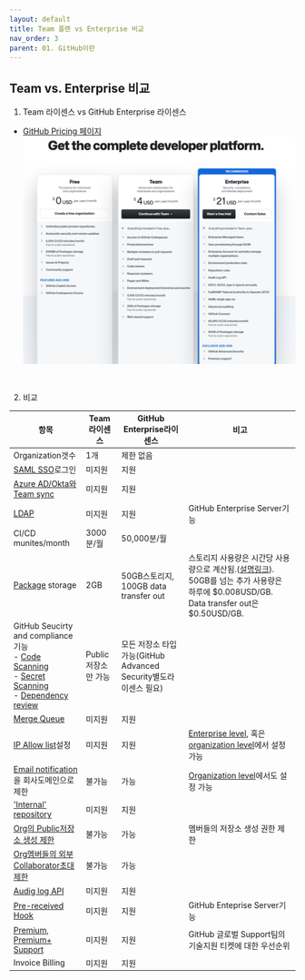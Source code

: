 ```yaml
---
layout: default
title: Team 플랜 vs Enterprise 비교
nav_order: 3
parent: 01. GitHub이란
---
```


## Team vs. Enterprise 비교

1. Team 라이센스 vs GitHub Enterprise 라이센스
  - [GitHub Pricing 페이지](https://github.com/pricing) <br>
    <img src="./img/gh-pricing.png" width="800" height="400">
  <br>

2. 비교

  항목 | Team라이센스 | GitHub Enterprise라이센스 | 비고
  --|--|--|--
  Organization갯수 | 1개 | 제한 없음 |
  [SAML SSO](https://docs.github.com/en/enterprise-cloud@latest/authentication/authenticating-with-saml-single-sign-on/about-authentication-with-saml-single-sign-on)로그인 | 미지원 | 지원
  [Azure AD/Okta와 Team sync](https://docs.github.com/en/enterprise-cloud@latest/organizations/managing-saml-single-sign-on-for-your-organization/managing-team-synchronization-for-your-organization) | 미지원 | 지원
  [LDAP](https://docs.github.com/en/enterprise-server@latest/admin/identity-and-access-management/using-ldap-for-enterprise-iam/using-ldap) | 미지원 | 지원 | GitHub Enterprise Server기능
  CI/CD munites/month | 3000분/월 | 50,000분/월 | 
  [Package](https://docs.github.com/en/enterprise-cloud@latest/packages) storage | 2GB | 50GB스토리지, 100GB data transfer out | 스토리지 사용량은 시간당 사용량으로 계산됨.([설명링크](https://docs.github.com/en/enterprise-cloud@latest/billing/managing-billing-for-github-packages/about-billing-for-github-packages)). 50GB를 넘는 추가 사용량은 하루에 $0.008USD/GB. Data transfer out은 $0.50USD/GB.
  GitHub Seucirty and compliance기능 <br> - [Code Scanning](https://docs.github.com/en/enterprise-cloud@latest/code-security/code-scanning/introduction-to-code-scanning/about-code-scanning) <br> - [Secret Scanning](https://docs.github.com/en/enterprise-cloud@latest/code-security/secret-scanning/about-secret-scanning) <br> - [Dependency review](https://docs.github.com/en/enterprise-cloud@latest/code-security/supply-chain-security/understanding-your-software-supply-chain/about-dependency-review) | Public저장소만 가능 | 모든 저장소 타입가능(GitHub Advanced Security별도라이센스 필요)|
  [Merge Queue](https://docs.github.com/en/enterprise-cloud@latest/repositories/configuring-branches-and-merges-in-your-repository/configuring-pull-request-merges/managing-a-merge-queue) | 미지원 | 지원 | 
  [IP Allow list](https://docs.github.com/en/enterprise-cloud@latest/admin/configuration/hardening-security-for-your-enterprise/restricting-network-traffic-to-your-enterprise-with-an-ip-allow-list)설정 | 미지원 | 지원 | [Enterprise level](https://docs.github.com/en/enterprise-cloud@latest/admin/configuration/hardening-security-for-your-enterprise/restricting-network-traffic-to-your-enterprise-with-an-ip-allow-list#adding-an-allowed-ip-address), 혹은 [organization level](https://docs.github.com/en/enterprise-cloud@latest/admin/configuration/hardening-security-for-your-enterprise/restricting-network-traffic-to-your-enterprise-with-an-ip-allow-list#enabling-githubs-ip-allow-list)에서 설정 가능
  [Email notification](https://docs.github.com/en/enterprise-cloud@latest/admin/policies/enforcing-policies-for-your-enterprise/restricting-email-notifications-for-your-enterprise)을 회사도메인으로 제한 | 불가능 | 가능 | [Organization level](https://docs.github.com/en/enterprise-cloud@latest/organizations/keeping-your-organization-secure/managing-security-settings-for-your-organization/restricting-email-notifications-for-your-organization)에서도 설정 가능
  ['Internal' repository](https://docs.github.com/en/enterprise-cloud@latest/repositories/creating-and-managing-repositories/about-repositories#about-internal-repositories) | 미지원 | 지원 |
  [Org의 Public저장소 생성 제한](https://docs.github.com/en/enterprise-cloud@latest/admin/policies/enforcing-policies-for-your-enterprise/enforcing-repository-management-policies-in-your-enterprise#enforcing-a-policy-for-repository-creation) | 불가능 | 가능 | 멤버들의 저장소 생성 권한 제한
  [Org멤버들의 외부 Collaborator초대 제한](https://docs.github.com/en/enterprise-cloud@latest/admin/policies/enforcing-policies-for-your-enterprise/enforcing-repository-management-policies-in-your-enterprise#enforcing-a-policy-for-inviting-outside-collaborators-to-repositories) | 불가능 | 가능
  [Audig log API](https://docs.github.com/en/enterprise-cloud@latest/admin/monitoring-activity-in-your-enterprise/reviewing-audit-logs-for-your-enterprise/using-the-audit-log-api-for-your-enterprise) | 미지원 | 지원
  [Pre-received Hook](https://docs.github.com/en/enterprise-server@latest/admin/policies/enforcing-policy-with-pre-receive-hooks/creating-a-pre-receive-hook-environment) | 미지원 | 지원 | GitHub Enteprise Server기능
  [Premium, Premium+ Support](https://github.com/premium-support) | 미지원 | 지원 | GitHub 글로벌 Support팀의 기술지원 티켓에 대한 우선순위
  Invoice Billing | 미지원 | 지원 |